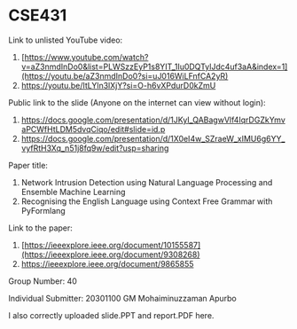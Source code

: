 # CSE431
Link to unlisted YouTube video:
1. [https://www.youtube.com/watch?v=aZ3nmdInDo0&list=PLWSzzEyP1s8YIT_1Iu0DQTylJdc4uf3aA&index=1](https://youtu.be/aZ3nmdInDo0?si=uJ016WiLFnfCA2yR)
2. https://youtu.be/ItLYln3lXjY?si=O-h6vXPdurD0kZmU

Public link to the slide (Anyone on the internet can view without login):
1. https://docs.google.com/presentation/d/1JKyI_QABagwVlf4IqrDGZkYmvaPCWfHtLDM5dvqCiqo/edit#slide=id.p
2. https://docs.google.com/presentation/d/1X0eI4w_SZraeW_xIMU6g6YY_vyfRtH3Xq_n51j8fq9w/edit?usp=sharing

Paper title:
1. Network Intrusion Detection using Natural Language Processing and Ensemble Machine Learning
2. Recognising the English Language using Context Free Grammar with PyFormlang

Link to the paper:
1. [https://ieeexplore.ieee.org/document/10155587](https://ieeexplore.ieee.org/document/9308268)
2. https://ieeexplore.ieee.org/document/9865855

Group Number:
40

Individual Submitter:
20301100 GM Mohaiminuzzaman Apurbo

I also correctly uploaded slide.PPT and report.PDF here.
